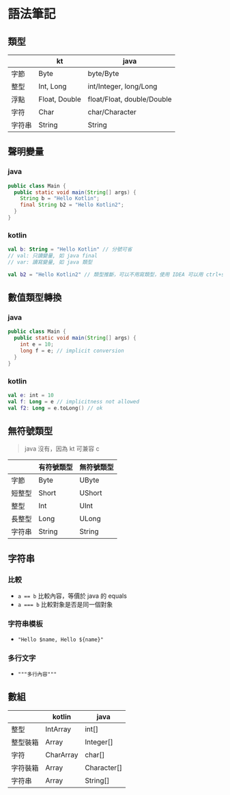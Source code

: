 # 語法筆記

## 類型

| |kt|java|
|---|---|---| 
|字節|Byte|byte/Byte|
|整型|Int, Long|int/Integer, long/Long|
|浮點|Float, Double|float/Float, double/Double|
|字符|Char|char/Character|
|字符串|String|String|

## 聲明變量

### java
```java
public class Main {
  public static void main(String[] args) {
    String b = "Hello Kotlin";
    final String b2 = "Hello Kotlin2";
  }
}
```

### kotlin
```kotlin
val b: String = "Hello Kotlin" // 分號可省
// val: 只讀變量, 如 java final
// var: 讀寫變量, 如 java 類型

val b2 = "Hello Kotlin2" // 類型推斷，可以不用寫類型，使用 IDEA 可以用 ctrl+shift+p 顯示變量類型
```

## 數值類型轉換
### java
```java
public class Main {
  public static void main(String[] args) {
    int e = 10;
    long f = e; // implicit conversion
  }
}
```
### kotlin
```kotlin
val e: int = 10
val f: Long = e // implicitness not allowed
val f2: Long = e.toLong() // ok
```

## 無符號類型
> java 沒有，因為 kt 可兼容 c

| |有符號類型|無符號類型|
|---|---|---|
|字節|Byte|UByte|
|短整型|Short|UShort|
|整型|Int|UInt|
|長整型|Long|ULong|
|字符串|String|String|

## 字符串

### 比較

* `a == b` 比較內容，等價於 java 的 equals
* `a === b` 比較對象是否是同一個對象

### 字符串模板

* `"Hello $name, Hello ${name}"`

### 多行文字

* `"""多行內容"""`

## 數組

| |kotlin|java|
|---|---|---|
|整型|IntArray|int[]|
|整型裝箱|Array<Int>|Integer[]|
|字符|CharArray|char[]|
|字符裝箱|Array<Char>|Character[]|
|字符串|Array<String>|String[]|
